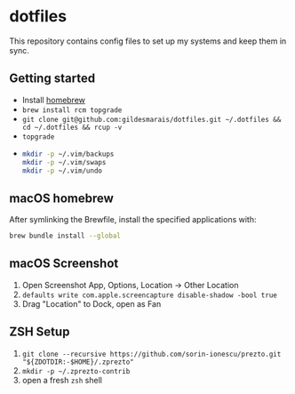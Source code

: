 # dotfiles

This repository contains config files to set up my systems and keep them in sync.

## Getting started

- Install [homebrew](https://brew.sh/)
- `brew install rcm topgrade`
- `git clone git@github.com:gildesmarais/dotfiles.git ~/.dotfiles && cd ~/.dotfiles && rcup -v`
- `topgrade`
- ```sh
  mkdir -p ~/.vim/backups
  mkdir -p ~/.vim/swaps
  mkdir -p ~/.vim/undo
  ```

## macOS homebrew

After symlinking the Brewfile, install the specified applications with:

```sh
brew bundle install --global
```

## macOS Screenshot

1. Open Screenshot App, Options, Location -> Other Location
2. `defaults write com.apple.screencapture disable-shadow -bool true`
3. Drag "Location" to Dock, open as Fan

## ZSH Setup

1. `git clone --recursive https://github.com/sorin-ionescu/prezto.git "${ZDOTDIR:-$HOME}/.zprezto"`
2. `mkdir -p ~/.zprezto-contrib`
3. open a fresh `zsh` shell
